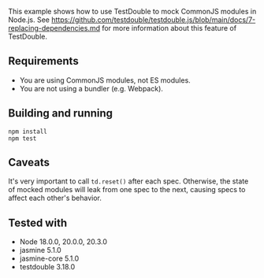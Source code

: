This example shows how to use TestDouble to mock CommonJS modules in Node.js.
See https://github.com/testdouble/testdouble.js/blob/main/docs/7-replacing-dependencies.md
for more information about this feature of TestDouble.

## Requirements
* You are using CommonJS modules, not ES modules.
* You are not using a bundler (e.g. Webpack).

## Building and running

```shell
npm install
npm test
```

## Caveats

It's very important to call `td.reset()` after each spec. Otherwise, the state
of mocked modules will leak from one spec to the next, causing specs to affect 
each other's behavior.

## Tested with

* Node 18.0.0, 20.0.0, 20.3.0
* jasmine 5.1.0
* jasmine-core 5.1.0
* testdouble 3.18.0